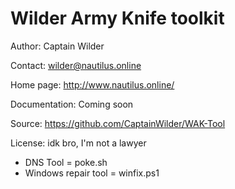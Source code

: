 Wilder Army Knife toolkit
===========================================

Author:         Captain Wilder

Contact:        wilder@nautilus.online

Home page:      http://www.nautilus.online/


Documentation:  Coming soon

Source:         https://github.com/CaptainWilder/WAK-Tool

License:        idk bro, I'm not a lawyer



* DNS Tool = poke.sh
* Windows repair tool = winfix.ps1

